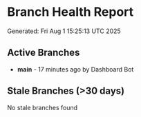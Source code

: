 # Branch Health Report
Generated: Fri Aug  1 15:25:13 UTC 2025

## Active Branches
- **main** - 17 minutes ago by Dashboard Bot

## Stale Branches (>30 days)
No stale branches found
